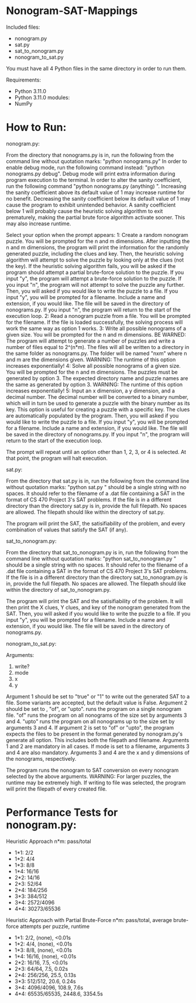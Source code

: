 # Nonogram-SAT-Mappings

Included files:
- nonogram.py
- sat.py
- sat_to_nonogram.py
- nonogram_to_sat.py

You must have all 4 Python files in the same directory in order to run them.

Requirements:
- Python 3.11.0
- Python 3.11.0 modules:
- NumPy

# How to Run:

nonogram.py:

From the directory that nonograms.py is in, run the following from the command line without quotation marks: "python nonograms.py"
In order to enable debug mode, run the following command instead: "python nonograms.py debug". Debug mode will print extra information during program execution to the terminal.
In order to alter the sanity coefficient, run the following command "python nonograms.py (anything) <value>". Increasing the sanity coefficient above its default value of 1 may increase runtime for no benefit. Decreasing the sanity coefficient below its default value of 1 may cause the program to exhibit unintended behavior. A sanity coefficient below 1 will probably cause the heuristic solving algorithm to exit prematurely, making the partial brute force algorithm activate sooner. This may also increase runtime.

Select your option when the prompt appears:
1: Create a random nonogram puzzle. You will be prompted for the n and m dimensions. After inputting the n and m dimensions, the program will print the information for the randomly generated puzzle, including the clues and key. Then, the heuristic solving algorithm will attempt to solve the puzzle by looking only at the clues (not the key). If the heuristic solving algorithm fails, you will be asked if the program should attempt a partial brute-force solution to the puzzle. If you input "y", the program will attempt a brute-force solution to the puzzle. If you input "n", the program will not attempt to solve the puzzle any further. Then, you will asked if you would like to write the puzzle to a file. If you input "y", you will be prompted for a filename. Include a name and extension, if you would like. The file will be saved in the directory of nonograms.py. If you input "n", the program will return to the start of the execution loop.
2: Read a nonogram puzzle from a file. You will be prompted for the filename. If the file is loaded successfully, the solving process will work the same way as option 1 works.
3: Write all possible nonograms of a given size. You will be prompted for the n and m dimensions. BE WARNED: The program will attempt to generate a number of puzzles and write a number of files equal to 2^(n*m). The files will all be written to a directory in the same folder as nonograms.py. The folder will be named "nxm" where n and m are the dimensions given. WARNING: The runtime of this option increases exponentially!
4: Solve all possible nonograms of a given size. You will be prompted for the n and m dimensions. The puzzles must be generated by option 3. The expected directory name and puzzle names are the same as generated by option 3. WARNING: The runtime of this option increases exponentially!
5: Input an x dimension, a y dimension, and a decimal number. The decimal number will be converted to a binary number, which will in turn be used to generate a puzzle with the binary number as its key. This option is useful for creating a puzzle with a specific key. The clues are automatically populated by the program. Then, you will asked if you would like to write the puzzle to a file. If you input "y", you will be prompted for a filename. Include a name and extension, if you would like. The file will be saved in the directory of nonograms.py. If you input "n", the program will return to the start of the execution loop.

The prompt will repeat until an option other than 1, 2, 3, or 4 is selected. At that point, the program will halt execution.

sat.py:

From the directory that sat.py is in, run the following from the command line without quotation marks: "python sat.py <filename>"
<filename> should be a single string with no spaces. It should refer to the filename of a .dat file containing a SAT in the format of CS 470 Project 3's SAT problems. If the file is in a different directory than the directory sat.py is in, provide the full filepath. No spaces are allowed. The filepath should like within the directory of sat.py.

The program will print the SAT, the satisifiability of the problem, and every combination of values that satisfy the SAT (if any).

sat_to_nonogram.py:

From the directory that sat_to_nonogram.py is in, run the following from the command line without quotation marks: "python sat_to_nonogram.py <filename>"
<filename> should be a single string with no spaces. It should refer to the filename of a .dat file containing a SAT in the format of CS 470 Project 3's SAT problems. If the file is in a different directory than the directory sat_to_nonogram.py is in, provide the full filepath. No spaces are allowed. The filepath should like within the directory of sat_to_nonogram.py.

The program will print the SAT and the satisifiability of the problem.
It will then print the X clues, Y clues, and key of the nonogram generated from the SAT.
Then, you will asked if you would like to write the puzzle to a file. If you input "y", you will be prompted for a filename. Include a name and extension, if you would like. The file will be saved in the directory of nonograms.py.

nonogram_to_sat.py:

Arguments:
1. write?
2. mode
3. x
4. y

Argument 1 should be set to "true" or "1" to write out the generated SAT to a file. Some variants are accepted, but the default value is False.
Argument 2 should be set to <filename>, "of", or "upto". <filename> runs the program on a single nonogram file. "of" runs the program on all nonograms of the size set by arguments 3 and 4. "upto" runs the program on all nonograms up to the size set by arguments 3 and 4. If argument 2 is set to "of" or "upto", the program expects the files to be present in the format generated by nonogram.py's generate all option. This includes both the filepath and filename.
Arguments 1 and 2 are mandatory in all cases. If mode is set to a filename, arguments 3 and 4 are also mandatory.
Arguments 3 and 4 are the x and y dimensions of the nonograms, respectively.

The program runs the nonogram to SAT conversion on every nonogram selected by the above arguments. WARNING: For larger puzzles, the runtime may be extremely high.
If writing to file was selected, the program will print the filepath of every created file.

# Performance Tests for nonogram.py:

Heuristic Approach
n*m: pass/total
- 1*1: 2/2
- 1*2: 4/4
- 1*3: 8/8
- 1*4: 16/16
- 2*2: 14/16
- 2*3: 52/64
- 2*4: 184/256
- 3*3: 384/512
- 3*4: 2572/4096
- 4*4: 30273/65536

Heuristic Approach with Partial Brute-Force
n*m: pass/total, average brute-force attempts per puzzle, runtime
- 1*1: 2/2, (none), <0.01s
- 1*2: 4/4, (none), <0.01s
- 1*3: 8/8, (none), <0.01s
- 1*4: 16/16, (none), <0.01s
- 2*2: 16/16, 7.5, <0.01s
- 2*3: 64/64, 7.5, 0.02s
- 2*4: 256/256, 25.5, 0.13s
- 3*3: 512/512, 20.6, 0.24s
- 3*4: 4096/4096, 108.9, 7.6s
- 4*4: 65535/65535, 2448.6, 3354.5s
